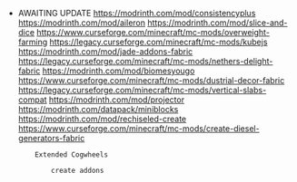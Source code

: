 -   AWAITING UPDATE
    https://modrinth.com/mod/consistencyplus
    https://modrinth.com/mod/aileron
    https://modrinth.com/mod/slice-and-dice
    https://www.curseforge.com/minecraft/mc-mods/overweight-farming
    https://legacy.curseforge.com/minecraft/mc-mods/kubejs
    https://modrinth.com/mod/jade-addons-fabric
    https://legacy.curseforge.com/minecraft/mc-mods/nethers-delight-fabric
    https://modrinth.com/mod/biomesyougo
    https://www.curseforge.com/minecraft/mc-mods/dustrial-decor-fabric
    https://legacy.curseforge.com/minecraft/mc-mods/vertical-slabs-compat
    https://modrinth.com/mod/projector
    https://modrinth.com/datapack/miniblocks
    https://modrinth.com/mod/rechiseled-create
    https://www.curseforge.com/minecraft/mc-mods/create-diesel-generators-fabric

            Extended Cogwheels

                create addons
